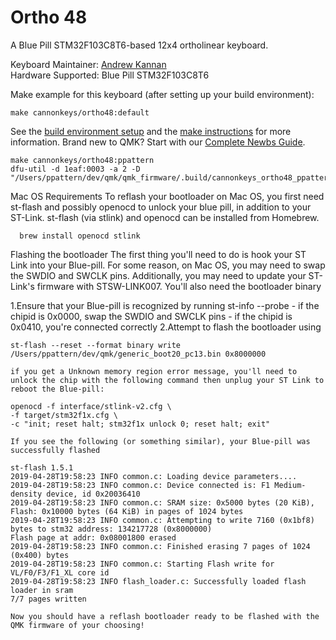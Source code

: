 # Ortho 48

A Blue Pill STM32F103C8T6-based 12x4 ortholinear keyboard.

Keyboard Maintainer: [Andrew Kannan](https://github.com/awkannan1)  
Hardware Supported: Blue Pill STM32F103C8T6  

Make example for this keyboard (after setting up your build environment):

    make cannonkeys/ortho48:default

See the [build environment setup](https://docs.qmk.fm/#/getting_started_build_tools) and the [make instructions](https://docs.qmk.fm/#/getting_started_make_guide) for more information. Brand new to QMK? Start with our [Complete Newbs Guide](https://docs.qmk.fm/#/newbs).

    make cannonkeys/ortho48:ppattern
    dfu-util -d 1eaf:0003 -a 2 -D "/Users/ppattern/dev/qmk/qmk_firmware/.build/cannonkeys_ortho48_ppattern.bin"

Mac OS
  Requirements
    To reflash your bootloader on Mac OS, you first need st-flash and possibly openocd to unlock your blue pill, in addition to your ST-Link. st-flash (via stlink) and openocd can be installed from Homebrew.

      brew install openocd stlink

Flashing the bootloader
  The first thing you'll need to do is hook your ST Link into your Blue-pill. For some reason, on Mac OS, you may need to swap the SWDIO and SWCLK pins. Additionally, you may need to update your ST-Link's firmware with STSW-LINK007. You'll also need the bootloader binary

  1.Ensure that your Blue-pill is recognized by running st-info --probe
    - if the chipid is 0x0000, swap the SWDIO and SWCLK pins
    - if the chipid is 0x0410, you're connected correctly
  2.Attempt to flash the bootloader using

    st-flash --reset --format binary write /Users/ppattern/dev/qmk/generic_boot20_pc13.bin 0x8000000

    if you get a Unknown memory region error message, you'll need to unlock the chip with the following command then unplug your ST Link to reboot the Blue-pill:

    openocd -f interface/stlink-v2.cfg \
    -f target/stm32f1x.cfg \
    -c "init; reset halt; stm32f1x unlock 0; reset halt; exit"

    If you see the following (or something similar), your Blue-pill was successfully flashed

    st-flash 1.5.1
    2019-04-28T19:58:23 INFO common.c: Loading device parameters....
    2019-04-28T19:58:23 INFO common.c: Device connected is: F1 Medium-density device, id 0x20036410
    2019-04-28T19:58:23 INFO common.c: SRAM size: 0x5000 bytes (20 KiB), Flash: 0x10000 bytes (64 KiB) in pages of 1024 bytes
    2019-04-28T19:58:23 INFO common.c: Attempting to write 7160 (0x1bf8) bytes to stm32 address: 134217728 (0x8000000)
    Flash page at addr: 0x08001800 erased
    2019-04-28T19:58:23 INFO common.c: Finished erasing 7 pages of 1024 (0x400) bytes
    2019-04-28T19:58:23 INFO common.c: Starting Flash write for VL/F0/F3/F1_XL core id
    2019-04-28T19:58:23 INFO flash_loader.c: Successfully loaded flash loader in sram
    7/7 pages written

    Now you should have a reflash bootloader ready to be flashed with the QMK firmware of your choosing!
